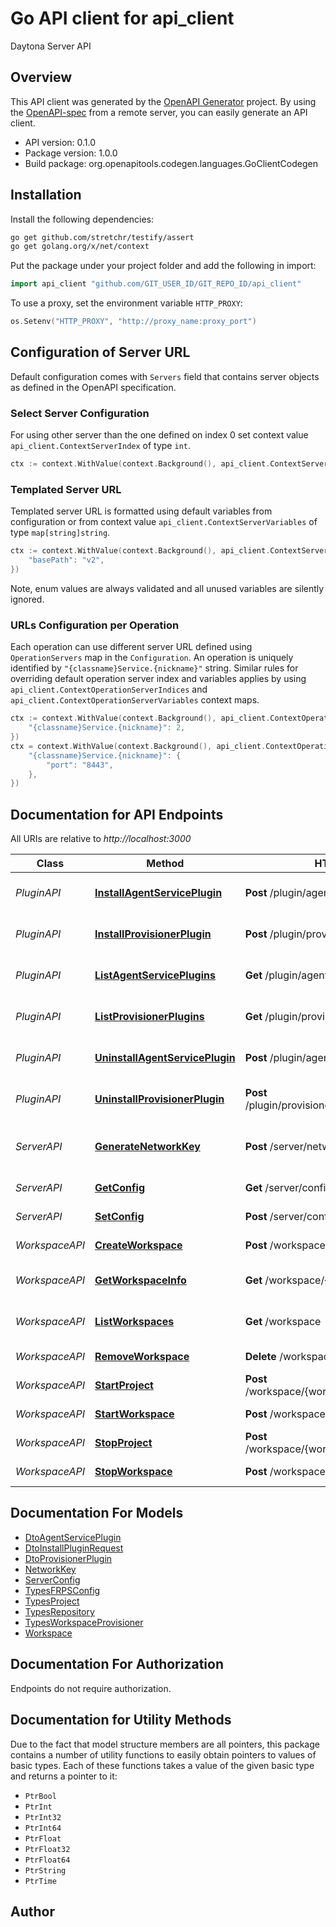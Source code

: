 # Go API client for api_client

Daytona Server API

## Overview
This API client was generated by the [OpenAPI Generator](https://openapi-generator.tech) project.  By using the [OpenAPI-spec](https://www.openapis.org/) from a remote server, you can easily generate an API client.

- API version: 0.1.0
- Package version: 1.0.0
- Build package: org.openapitools.codegen.languages.GoClientCodegen

## Installation

Install the following dependencies:

```sh
go get github.com/stretchr/testify/assert
go get golang.org/x/net/context
```

Put the package under your project folder and add the following in import:

```go
import api_client "github.com/GIT_USER_ID/GIT_REPO_ID/api_client"
```

To use a proxy, set the environment variable `HTTP_PROXY`:

```go
os.Setenv("HTTP_PROXY", "http://proxy_name:proxy_port")
```

## Configuration of Server URL

Default configuration comes with `Servers` field that contains server objects as defined in the OpenAPI specification.

### Select Server Configuration

For using other server than the one defined on index 0 set context value `api_client.ContextServerIndex` of type `int`.

```go
ctx := context.WithValue(context.Background(), api_client.ContextServerIndex, 1)
```

### Templated Server URL

Templated server URL is formatted using default variables from configuration or from context value `api_client.ContextServerVariables` of type `map[string]string`.

```go
ctx := context.WithValue(context.Background(), api_client.ContextServerVariables, map[string]string{
	"basePath": "v2",
})
```

Note, enum values are always validated and all unused variables are silently ignored.

### URLs Configuration per Operation

Each operation can use different server URL defined using `OperationServers` map in the `Configuration`.
An operation is uniquely identified by `"{classname}Service.{nickname}"` string.
Similar rules for overriding default operation server index and variables applies by using `api_client.ContextOperationServerIndices` and `api_client.ContextOperationServerVariables` context maps.

```go
ctx := context.WithValue(context.Background(), api_client.ContextOperationServerIndices, map[string]int{
	"{classname}Service.{nickname}": 2,
})
ctx = context.WithValue(context.Background(), api_client.ContextOperationServerVariables, map[string]map[string]string{
	"{classname}Service.{nickname}": {
		"port": "8443",
	},
})
```

## Documentation for API Endpoints

All URIs are relative to *http://localhost:3000*

Class | Method | HTTP request | Description
------------ | ------------- | ------------- | -------------
*PluginAPI* | [**InstallAgentServicePlugin**](docs/PluginAPI.md#installagentserviceplugin) | **Post** /plugin/agent-service/install | Install an agent service plugin
*PluginAPI* | [**InstallProvisionerPlugin**](docs/PluginAPI.md#installprovisionerplugin) | **Post** /plugin/provisioner/install | Install a provisioner plugin
*PluginAPI* | [**ListAgentServicePlugins**](docs/PluginAPI.md#listagentserviceplugins) | **Get** /plugin/agent-service | List agent service plugins
*PluginAPI* | [**ListProvisionerPlugins**](docs/PluginAPI.md#listprovisionerplugins) | **Get** /plugin/provisioner | List provisioner plugins
*PluginAPI* | [**UninstallAgentServicePlugin**](docs/PluginAPI.md#uninstallagentserviceplugin) | **Post** /plugin/agent-service/uninstall | Uninstall an agent service plugin
*PluginAPI* | [**UninstallProvisionerPlugin**](docs/PluginAPI.md#uninstallprovisionerplugin) | **Post** /plugin/provisioner/{provisioner}/uninstall | Uninstall a provisioner plugin
*ServerAPI* | [**GenerateNetworkKey**](docs/ServerAPI.md#generatenetworkkey) | **Post** /server/network-key | Generate a new authentication key
*ServerAPI* | [**GetConfig**](docs/ServerAPI.md#getconfig) | **Get** /server/config | Get the server configuration
*ServerAPI* | [**SetConfig**](docs/ServerAPI.md#setconfig) | **Post** /server/config | Set the server configuration
*WorkspaceAPI* | [**CreateWorkspace**](docs/WorkspaceAPI.md#createworkspace) | **Post** /workspace/create | Create a workspace
*WorkspaceAPI* | [**GetWorkspaceInfo**](docs/WorkspaceAPI.md#getworkspaceinfo) | **Get** /workspace/{workspaceId} | Get workspace info
*WorkspaceAPI* | [**ListWorkspaces**](docs/WorkspaceAPI.md#listworkspaces) | **Get** /workspace | List workspaces info
*WorkspaceAPI* | [**RemoveWorkspace**](docs/WorkspaceAPI.md#removeworkspace) | **Delete** /workspace/{workspaceId} | Remove workspace
*WorkspaceAPI* | [**StartProject**](docs/WorkspaceAPI.md#startproject) | **Post** /workspace/{workspaceId}/{projectId}/start | Start project
*WorkspaceAPI* | [**StartWorkspace**](docs/WorkspaceAPI.md#startworkspace) | **Post** /workspace/{workspaceId}/start | Start workspace
*WorkspaceAPI* | [**StopProject**](docs/WorkspaceAPI.md#stopproject) | **Post** /workspace/{workspaceId}/{projectId}/stop | Stop project
*WorkspaceAPI* | [**StopWorkspace**](docs/WorkspaceAPI.md#stopworkspace) | **Post** /workspace/{workspaceId}/stop | Stop workspace


## Documentation For Models

 - [DtoAgentServicePlugin](docs/DtoAgentServicePlugin.md)
 - [DtoInstallPluginRequest](docs/DtoInstallPluginRequest.md)
 - [DtoProvisionerPlugin](docs/DtoProvisionerPlugin.md)
 - [NetworkKey](docs/NetworkKey.md)
 - [ServerConfig](docs/ServerConfig.md)
 - [TypesFRPSConfig](docs/TypesFRPSConfig.md)
 - [TypesProject](docs/TypesProject.md)
 - [TypesRepository](docs/TypesRepository.md)
 - [TypesWorkspaceProvisioner](docs/TypesWorkspaceProvisioner.md)
 - [Workspace](docs/Workspace.md)


## Documentation For Authorization

Endpoints do not require authorization.


## Documentation for Utility Methods

Due to the fact that model structure members are all pointers, this package contains
a number of utility functions to easily obtain pointers to values of basic types.
Each of these functions takes a value of the given basic type and returns a pointer to it:

* `PtrBool`
* `PtrInt`
* `PtrInt32`
* `PtrInt64`
* `PtrFloat`
* `PtrFloat32`
* `PtrFloat64`
* `PtrString`
* `PtrTime`

## Author




